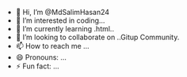 - 👋 Hi, I’m @MdSalimHasan24
- 👀 I’m interested in coding...
- 🌱 I’m currently learning .html..
- 💞️ I’m looking to collaborate on ..Gitup Community.
- 📫 How to reach me ...
- 😄 Pronouns: ...
- ⚡ Fun fact: ...

<!---
MdSalimHasan24/MdSalimHasan24 is a ✨ special ✨ repository because its `README.md` (this file) appears on your GitHub profile.
You can click the Preview link to take a look at your changes.
--->
